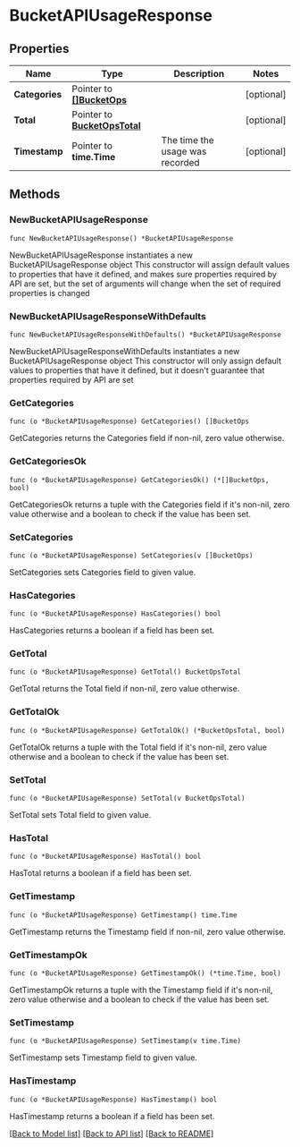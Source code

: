 # BucketAPIUsageResponse

## Properties

Name | Type | Description | Notes
------------ | ------------- | ------------- | -------------
**Categories** | Pointer to [**[]BucketOps**](BucketOps.md) |  | [optional] 
**Total** | Pointer to [**BucketOpsTotal**](BucketOpsTotal.md) |  | [optional] 
**Timestamp** | Pointer to **time.Time** | The time the usage was recorded | [optional] 

## Methods

### NewBucketAPIUsageResponse

`func NewBucketAPIUsageResponse() *BucketAPIUsageResponse`

NewBucketAPIUsageResponse instantiates a new BucketAPIUsageResponse object
This constructor will assign default values to properties that have it defined,
and makes sure properties required by API are set, but the set of arguments
will change when the set of required properties is changed

### NewBucketAPIUsageResponseWithDefaults

`func NewBucketAPIUsageResponseWithDefaults() *BucketAPIUsageResponse`

NewBucketAPIUsageResponseWithDefaults instantiates a new BucketAPIUsageResponse object
This constructor will only assign default values to properties that have it defined,
but it doesn't guarantee that properties required by API are set

### GetCategories

`func (o *BucketAPIUsageResponse) GetCategories() []BucketOps`

GetCategories returns the Categories field if non-nil, zero value otherwise.

### GetCategoriesOk

`func (o *BucketAPIUsageResponse) GetCategoriesOk() (*[]BucketOps, bool)`

GetCategoriesOk returns a tuple with the Categories field if it's non-nil, zero value otherwise
and a boolean to check if the value has been set.

### SetCategories

`func (o *BucketAPIUsageResponse) SetCategories(v []BucketOps)`

SetCategories sets Categories field to given value.

### HasCategories

`func (o *BucketAPIUsageResponse) HasCategories() bool`

HasCategories returns a boolean if a field has been set.

### GetTotal

`func (o *BucketAPIUsageResponse) GetTotal() BucketOpsTotal`

GetTotal returns the Total field if non-nil, zero value otherwise.

### GetTotalOk

`func (o *BucketAPIUsageResponse) GetTotalOk() (*BucketOpsTotal, bool)`

GetTotalOk returns a tuple with the Total field if it's non-nil, zero value otherwise
and a boolean to check if the value has been set.

### SetTotal

`func (o *BucketAPIUsageResponse) SetTotal(v BucketOpsTotal)`

SetTotal sets Total field to given value.

### HasTotal

`func (o *BucketAPIUsageResponse) HasTotal() bool`

HasTotal returns a boolean if a field has been set.

### GetTimestamp

`func (o *BucketAPIUsageResponse) GetTimestamp() time.Time`

GetTimestamp returns the Timestamp field if non-nil, zero value otherwise.

### GetTimestampOk

`func (o *BucketAPIUsageResponse) GetTimestampOk() (*time.Time, bool)`

GetTimestampOk returns a tuple with the Timestamp field if it's non-nil, zero value otherwise
and a boolean to check if the value has been set.

### SetTimestamp

`func (o *BucketAPIUsageResponse) SetTimestamp(v time.Time)`

SetTimestamp sets Timestamp field to given value.

### HasTimestamp

`func (o *BucketAPIUsageResponse) HasTimestamp() bool`

HasTimestamp returns a boolean if a field has been set.


[[Back to Model list]](../README.md#documentation-for-models) [[Back to API list]](../README.md#documentation-for-api-endpoints) [[Back to README]](../README.md)


